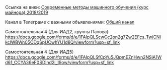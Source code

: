 
Ссылка на вики: 
[Современные методы машинного обучения (курс майнора) 2018/2019](
http://wiki.cs.hse.ru/%D0%A1%D0%BE%D0%B2%D1%80%D0%B5%D0%BC%D0%B5%D0%BD%D0%BD%D1%8B%D0%B5_%D0%BC%D0%B5%D1%82%D0%BE%D0%B4%D1%8B_%D0%BC%D0%B0%D1%88%D0%B8%D0%BD%D0%BD%D0%BE%D0%B3%D0%BE_%D0%BE%D0%B1%D1%83%D1%87%D0%B5%D0%BD%D0%B8%D1%8F_(%D0%BA%D1%83%D1%80%D1%81_%D0%BC%D0%B0%D0%B9%D0%BD%D0%BE%D1%80%D0%B0)_2018/2019)

Канал в Телеграме с важными объявлениями: [Общий канал](https://t.me/mml_2018)

Самостоятельная 4 (Для ИАД2, группы Панова)
https://docs.google.com/forms/d/e/1FAIpQLScwCc2on2g7Zw2EFcs_TwiCNIkclWBWn05ODqSpUCwhYU1d8Q/viewform?usp=sf_link

Самостоятельная 4 (Для ИАД5)
https://docs.google.com/forms/d/e/1FAIpQLSfCpYu5JQpmEZnHwn2NSiA1Wd61_CCYA36eF0SDInd2l_I9ow/viewform?usp=sf_link
